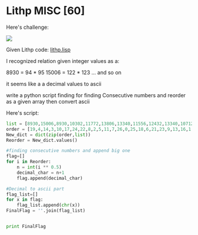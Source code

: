 # Lithp MISC [60]

Here's challenge:

![](https://raw.githubusercontent.com/ozancetin/CTF-Writeups/master/2019/angstormCTF2019/Lithp/Lithp.png)


Given Lithp code: [lithp.lisp](https://raw.githubusercontent.com/ozancetin/CTF-Writeups/master/2019/angstormCTF2019/Lithp/lithp.lisp)

I recognized relation given integer values as a:

8930 = 94 * 95
15006 = 122 * 123
... and so on

it seems like a a decimal values to ascii

write a python script finding for finding Consecutive numbers and reorder as a given array then convert ascii

Here's script:

```python
list = [8930,15006,8930,10302,11772,13806,13340,11556,12432,13340,10712,10100,11556,12432,9312,10712,10100,10100,8930,10920,8930,5256,9312,9702,8930,10712,15500,9312]
order = [19,4,14,3,10,17,24,22,8,2,5,11,7,26,0,25,18,6,21,23,9,13,16,1,12,15,27,20]
New_dict = dict(zip(order,list))
Reorder = New_dict.values()

#finding consecutive numbers and append big one
flag=[]
for i in Reorder:
	n = int(i ** 0.5)
	decimal_char = n+1 
	flag.append(decimal_char)

#Decimal to ascii part
flag_list=[]
for x in flag:
	flag_list.append(chr(x))
FinalFlag = ''.join(flag_list)


print FinalFlag
```
